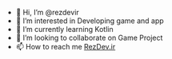 - 👋 Hi, I’m @rezdevir
- 👀 I’m interested in Developing game and app
- 🌱 I’m currently learning Kotlin
- 💞️ I’m looking to collaborate on Game Project
- 📫 How to reach me <a href="www.RezDev.ir">RezDev.ir</a>

<!---
rezdevir/rezdevir is a ✨ special ✨ repository because its `README.md` (this file) appears on your GitHub profile.
You can click the Preview link to take a look at your changes.
--->

